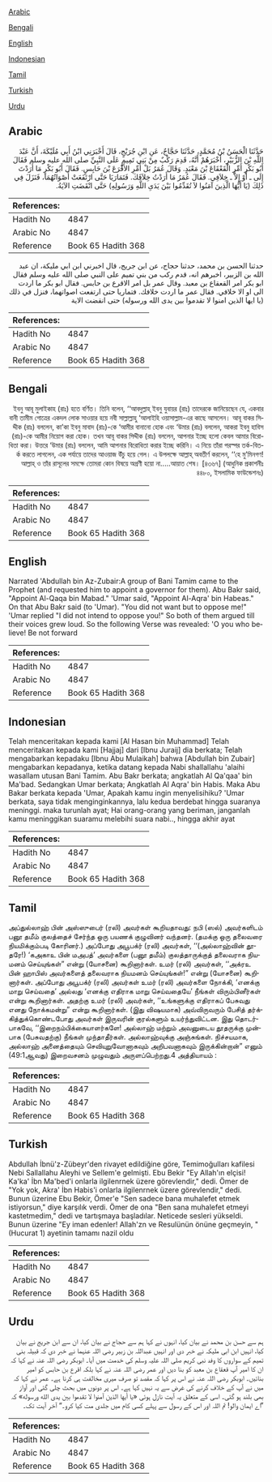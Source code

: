 [Arabic](#arabic)

[Bengali](#bengali)

[English](#english)

[Indonesian](#indonesian)

[Tamil](#tamil)

[Turkish](#turkish)

[Urdu](#urdu)

## Arabic


<div dir="rtl" lang="ar" style={{fontSize:'larger',backgroundColor:'#f8f9fa',padding:20}}>
حَدَّثَنَا الْحَسَنُ بْنُ مُحَمَّدٍ، حَدَّثَنَا حَجَّاجٌ، عَنِ ابْنِ جُرَيْجٍ، قَالَ أَخْبَرَنِي ابْنُ أَبِي مُلَيْكَةَ، أَنَّ عَبْدَ اللَّهِ بْنَ الزُّبَيْرِ، أَخْبَرَهُمْ أَنَّهُ، قَدِمَ رَكْبٌ مِنْ بَنِي تَمِيمٍ عَلَى النَّبِيِّ صلى الله عليه وسلم فَقَالَ أَبُو بَكْرٍ أَمِّرِ الْقَعْقَاعَ بْنَ مَعْبَدٍ‏.‏ وَقَالَ عُمَرُ بَلْ أَمِّرِ الأَقْرَعَ بْنَ حَابِسٍ‏.‏ فَقَالَ أَبُو بَكْرٍ مَا أَرَدْتَ إِلَى ـ أَوْ إِلاَّ ـ خِلاَفِي‏.‏ فَقَالَ عُمَرُ مَا أَرَدْتُ خِلاَفَكَ‏.‏ فَتَمَارَيَا حَتَّى ارْتَفَعَتْ أَصْوَاتُهُمَا، فَنَزَلَ فِي ذَلِكَ ‏(‏يَا أَيُّهَا الَّذِينَ آمَنُوا لاَ تُقَدِّمُوا بَيْنَ يَدَىِ اللَّهِ وَرَسُولِهِ‏)‏ حَتَّى انْقَضَتِ الآيَةُ‏.‏
</div>
<div style={{backgroundColor:'#f8f9fa',padding:20, marginBottom: 10}}><table> <thead> <tr> <th>References:</th> <th></th> </tr> </thead> <tbody><tr><td>Hadith No</td><td>4847</td></tr><tr><td>Arabic No</td><td>4847</td></tr><tr><td>Reference</td><td>Book 65 Hadith 368</td></tr></tbody></table></div>


<div dir="rtl" lang="ar" style={{fontSize:'larger',backgroundColor:'#f8f9fa',padding:20}}>
حدثنا الحسن بن محمد، حدثنا حجاج، عن ابن جريج، قال اخبرني ابن ابي مليكة، ان عبد الله بن الزبير، اخبرهم انه، قدم ركب من بني تميم على النبي صلى الله عليه وسلم فقال ابو بكر امر القعقاع بن معبد. وقال عمر بل امر الاقرع بن حابس. فقال ابو بكر ما اردت الى او الا خلافي. فقال عمر ما اردت خلافك. فتماريا حتى ارتفعت اصواتهما، فنزل في ذلك (يا ايها الذين امنوا لا تقدموا بين يدى الله ورسوله) حتى انقضت الاية
</div>
<div style={{backgroundColor:'#f8f9fa',padding:20, marginBottom: 10}}><table> <thead> <tr> <th>References:</th> <th></th> </tr> </thead> <tbody><tr><td>Hadith No</td><td>4847</td></tr><tr><td>Arabic No</td><td>4847</td></tr><tr><td>Reference</td><td>Book 65 Hadith 368</td></tr></tbody></table></div>

## Bengali


<div dir="rtl" lang="bn" style={{fontSize:'larger',backgroundColor:'#f8f9fa',padding:20}}>
ইবনু আবূ মুলাইকাহ (রাঃ) হতে বর্ণিত। তিনি বলেন, ‘‘আবদুল্লাহ্ ইবনু যুবায়র (রাঃ) তাদেরকে জানিয়েছেন যে, একবার বানী তামীম গোত্রের একদল লোক সাওয়ার হয়ে নবী সাল্লাল্লাহু ‘আলাইহি ওয়াসাল্লাম-এর কাছে আসলেন। আবূ বাকর সিদ্দীক (রাঃ) বললেন, কা’কা ইবনু মাবাদ (রাঃ)-কে ‘আমীর বানানো হোক এবং ‘উমার (রাঃ) বললেন, আকরা ইবনু হাবিস (রাঃ)-কে আমীর নিয়োগ করা হোক। তখন আবূ বাকর সিদ্দীক (রাঃ) বললেন, আপনার ইচ্ছে হলো কেবল আমার বিরোধিতা করা। উত্তরে ‘উমার (রাঃ) বললেন, আমি আপনার বিরোধিতা করার ইচ্ছে করিনি। এ নিয়ে তাঁরা পরস্পর তর্ক-বিতর্ক করতে লাগলেন, এক পর্যায়ে তাদের আওয়াজ উঁচু হয়ে গেল। এ উপলক্ষে আল্লাহ্ অবতীর্ণ করলেন, ‘‘হে মু’মিনগণ! আল্লাহ্ ও তাঁর রাসূলের সমক্ষে তোমরা কোন বিষয়ে অগ্রণী হয়ো না.....আয়াত শেষ। [৪৩৬৭] (আধুনিক প্রকাশনীঃ ৪৪৮০, ইসলামিক ফাউন্ডেশনঃ)
</div>
<div style={{backgroundColor:'#f8f9fa',padding:20, marginBottom: 10}}><table> <thead> <tr> <th>References:</th> <th></th> </tr> </thead> <tbody><tr><td>Hadith No</td><td>4847</td></tr><tr><td>Arabic No</td><td>4847</td></tr><tr><td>Reference</td><td>Book 65 Hadith 368</td></tr></tbody></table></div>

## English


<div dir="ltr" lang="en" style={{fontSize:'larger',backgroundColor:'#f8f9fa',padding:20}}>
Narrated 'Abdullah bin Az-Zubair:A group of Bani Tamim came to the Prophet (and requested him to appoint a governor for them). Abu Bakr said, "Appoint Al-Qaqa bin Mabad." 'Umar said, "Appoint Al-Aqra' bin Habeas." On that Abu Bakr said (to 'Umar). "You did not want but to oppose me!" 'Umar replied "I did not intend to oppose you!" So both of them argued till their voices grew loud. So the following Verse was revealed: 'O you who believe! Be not forward
</div>
<div style={{backgroundColor:'#f8f9fa',padding:20, marginBottom: 10}}><table> <thead> <tr> <th>References:</th> <th></th> </tr> </thead> <tbody><tr><td>Hadith No</td><td>4847</td></tr><tr><td>Arabic No</td><td>4847</td></tr><tr><td>Reference</td><td>Book 65 Hadith 368</td></tr></tbody></table></div>

## Indonesian


<div dir="ltr" lang="id" style={{fontSize:'larger',backgroundColor:'#f8f9fa',padding:20}}>
Telah menceritakan kepada kami [Al Hasan bin Muhammad] Telah menceritakan kepada kami [Hajjaj] dari [Ibnu Juraij] dia berkata; Telah mengabarkan kepadaku [Ibnu Abu Mulaikah] bahwa [Abdullah bin Zubair] mengabarkan kepadanya, ketika datang kepada Nabi shallallahu 'alaihi wasallam utusan Bani Tamim. Abu Bakr berkata; angkatlah Al Qa'qaa' bin Ma'bad. Sedangkan Umar berkata; Angkatlah Al Aqra' bin Habis. Maka Abu Bakar berkata kepada 'Umar, Apakah kamu ingin menyelisihiku? 'Umar berkata, saya tidak menginginkannya, lalu kedua berdebat hingga suaranya meninggi. maka turunlah ayat; Hai orang-orang yang beriman, janganlah kamu meninggikan suaramu melebihi suara nabi.., hingga akhir ayat
</div>
<div style={{backgroundColor:'#f8f9fa',padding:20, marginBottom: 10}}><table> <thead> <tr> <th>References:</th> <th></th> </tr> </thead> <tbody><tr><td>Hadith No</td><td>4847</td></tr><tr><td>Arabic No</td><td>4847</td></tr><tr><td>Reference</td><td>Book 65 Hadith 368</td></tr></tbody></table></div>

## Tamil


<div dir="ltr" lang="ta" style={{fontSize:'larger',backgroundColor:'#f8f9fa',padding:20}}>
அப்துல்லாஹ் பின் அஸ்ஸுபைர் (ரலி) அவர்கள் கூறியதாவது: நபி (ஸல்) அவர்களிடம் பனூ தமீம் குலத்தைச் சேர்ந்த ஒரு பயணக் குழுவினர் வந்தனர். (தமக்கு ஒரு தலைவரை நியமிக்கும்படி கோரினர்.) அப்போது அபூபக்ர் (ரலி) அவர்கள், ‘‘(அல்லாஹ்வின் தூதரே!) ‘கஅகாஉ பின் மஅபத்’ அவர்களை (பனூ தமீம்) குலத்தாருக்குத் தலைவராக நியமனம் செய்யுங்கள்” என்று (யோசனை) கூறினார்கள். உமர் (ரலி) அவர்கள், ‘‘அக்ரஉ பின் ஹாபிஸ் அவர்களைத் தலைவராக நியமனம் செய்யுங்கள்!” என்று (யோசனை) கூறினார்கள். அப்போது அபூபக்ர் (ரலி) அவர்கள் உமர் (ரலி) அவர்களை நோக்கி, ‘எனக்கு மாறு செய்வதை’ அல்லது ‘எனக்கு எதிராக மாறு செய்வதையே’ நீங்கள் விரும்பினீர்கள் என்று கூறினார்கள். அதற்கு உமர் (ரலி) அவர்கள், ‘‘உங்களுக்கு எதிராகப் பேசுவது எனது நோக்கமன்று” என்று கூறினார்கள். (இது விஷயமாக) அவ்விருவரும் பேசித் தர்க்கித்துக்கொண்டபோது அவர்கள் இருவரின் குரல்களும் உயர்ந்துவிட்டன. இது தொடர்பாகவே, ‘‘இறைநம்பிக்கையாளர்களே! அல்லாஹ் மற்றும் அவனுடைய தூதருக்கு முன்பாக (பேசுவதற்கு) நீங்கள் முந்தாதீர்கள். அல்லாஹ்வுக்கு அஞ்சுங்கள். நிச்சயமாக, அல்லாஹ் அனைத்தையும் செவியுறுவோனாகவும் அறிபவனாகவும் இருக்கின்றான்” எனும் (49:1ஆவது) இறைவசனம் முழுவதும் அருளப்பெற்றது.4 அத்தியாயம் :
</div>
<div style={{backgroundColor:'#f8f9fa',padding:20, marginBottom: 10}}><table> <thead> <tr> <th>References:</th> <th></th> </tr> </thead> <tbody><tr><td>Hadith No</td><td>4847</td></tr><tr><td>Arabic No</td><td>4847</td></tr><tr><td>Reference</td><td>Book 65 Hadith 368</td></tr></tbody></table></div>

## Turkish


<div dir="ltr" lang="tr" style={{fontSize:'larger',backgroundColor:'#f8f9fa',padding:20}}>
Abdullah İbnü'z-Zübeyr'den rivayet edildiğine göre, Temimoğulları kafilesi Nebi Sallallahu Aleyhi ve Sellem'e gelmişti. Ebu Bekir "Ey Allah'ın elçisi! Ka'ka' İbn Ma'bed'i onlarla ilgilenrnek üzere görevlendir," dedi. Ömer de "Yok yok, Akra' İbn Habis'i onlarla ilgilenrnek üzere görevlendir," dedi. Bunun üzerine Ebu Bekir, Ömer'e "Sen sadece bana muhalefet etmek istiyorsun," diye karşılık verdi. Ömer de ona "Ben sana muhalefet etmeyi kastetmedim," dedi ve tartışmaya başladılar. Neticede sesleri yükseldi. Bunun üzerine "Ey iman edenler! Allah'zn ve Resulünün önüne geçmeyin, "(Hucurat 1) ayetinin tamamı nazil oldu
</div>
<div style={{backgroundColor:'#f8f9fa',padding:20, marginBottom: 10}}><table> <thead> <tr> <th>References:</th> <th></th> </tr> </thead> <tbody><tr><td>Hadith No</td><td>4847</td></tr><tr><td>Arabic No</td><td>4847</td></tr><tr><td>Reference</td><td>Book 65 Hadith 368</td></tr></tbody></table></div>

## Urdu


<div dir="rtl" lang="ur" style={{fontSize:'larger',backgroundColor:'#f8f9fa',padding:20}}>
ہم سے حسن بن محمد نے بیان کیا، انہوں نے کہا ہم سے حجاج نے بیان کیا، ان سے ابن جریج نے بیان کیا، انہیں ابن ابی ملیکہ نے خبر دی اور انہیں عبداللہ بن زبیر رضی اللہ عنہما نے خبر دی کہ قبیلہ بنی تمیم کے سواروں کا وفد نبی کریم صلی اللہ علیہ وسلم کی خدمت میں آیا۔ ابوبکر رضی اللہ عنہ نے کہا کہ ان کا امیر آپ قعقاع بن معبد کو بنا دیں اور عمر رضی اللہ عنہ نے کہا بلکہ اقرع بن حابس کو امیر بنائیں۔ ابوبکر رضی اللہ عنہ نے اس پر کہا کہ مقصد تو صرف میری مخالفت ہی کرنا ہے۔ عمر نے کہا کہ میں نے آپ کے خلاف کرنے کی غرض سے یہ نہیں کہا ہے۔ اس پر دونوں میں بحث چلی گئی اور آواز بھی بلند ہو گئی۔ اسی کے متعلق یہ آیت نازل ہوئی «يا أيها الذين آمنوا لا تقدموا بين يدى الله ورسوله‏» کہ ”اے ایمان والو! تم اللہ اور اس کے رسول سے پہلے کسی کام میں جلدی مت کیا کرو۔“ آخر آیت تک۔
</div>
<div style={{backgroundColor:'#f8f9fa',padding:20, marginBottom: 10}}><table> <thead> <tr> <th>References:</th> <th></th> </tr> </thead> <tbody><tr><td>Hadith No</td><td>4847</td></tr><tr><td>Arabic No</td><td>4847</td></tr><tr><td>Reference</td><td>Book 65 Hadith 368</td></tr></tbody></table></div>